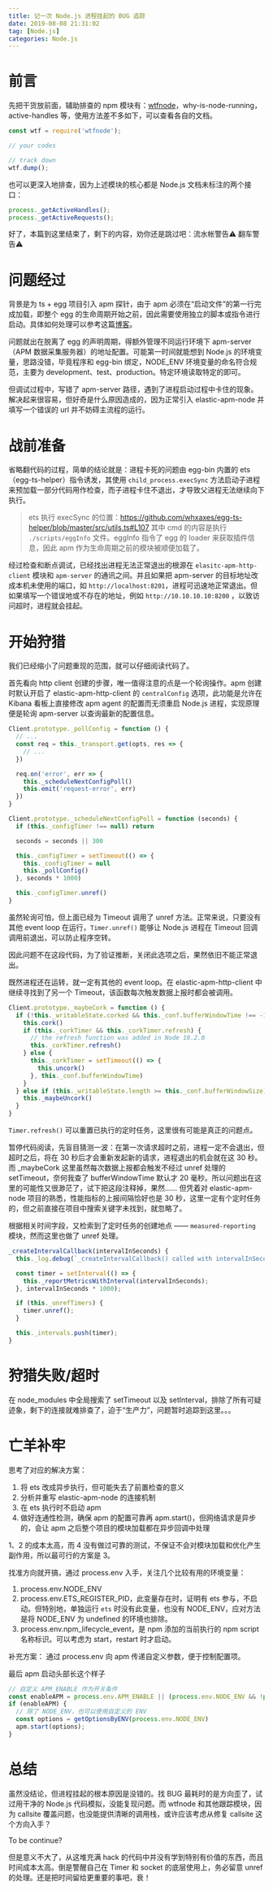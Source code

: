```yaml
---
title: 记一次 Node.js 进程挂起的 BUG 追踪
date: 2019-08-08 21:31:02
tag: [Node.js]
categories: Node.js
---
```


# 前言
先把干货放前面，辅助排查的 npm 模块有：[wtfnode](https://github.com/myndzi/wtfnode)，why-is-node-running，active-handles 等，使用方法差不多如下，可以查看各自的文档。
```js
const wtf = require('wtfnode');

// your codes

// track down
wtf.dump();
```

也可以更深入地排查，因为上述模块的核心都是 Node.js 文档未标注的两个接口：
```js
process._getActiveHandles();
process._getActiveRequests();
```

好了，本篇到这里结束了，剩下的内容，劝你还是跳过吧：流水帐警告⚠️️ 翻车警告⚠️️
<!--more-->

# 问题经过

背景是为 ts + egg 项目引入 apm 探针，由于 apm 必须在“启动文件”的第一行完成加载，即整个 egg 的生命周期开始之前，因此需要使用独立的脚本或指令进行启动。具体如何处理可以参考这篇[博客](https://claude-ray.github.io/2019/07/12/elastic-apm-node-egg)。

问题就出在脱离了 egg 的声明周期，得额外管理不同运行环境下 apm-server（APM 数据采集服务器）的地址配置。可能第一时间就能想到 Node.js 的环境变量，思路没错，毕竟程序和 egg-bin 绑定，NODE_ENV 环境变量的命名符合规范，主要为 development、test、production。特定环境读取特定的即可。

但调试过程中，写错了 apm-server 路径，遇到了进程启动过程中卡住的现象。解决起来很容易，但好奇是什么原因造成的，因为正常引入 elastic-apm-node 并填写一个错误的 url 并不妨碍主流程的运行。

# 战前准备
省略翻代码的过程，简单的结论就是：进程卡死的问题由 egg-bin 内置的 ets（egg-ts-helper）指令诱发，其使用 `child_process.execSync` 方法启动子进程来预加载一部分代码用作检查，而子进程卡住不退出，才导致父进程无法继续向下执行。

> ets 执行 execSync 的位置：https://github.com/whxaxes/egg-ts-helper/blob/master/src/utils.ts#L107 其中 cmd 的内容是执行 `./scripts/eggInfo` 文件。eggInfo 指令了 egg 的 loader 来获取插件信息，因此 apm 作为生命周期之前的模块被顺便加载了。

经过检查和断点调试，已经找出进程无法正常退出的根源在 `elasitc-apm-http-client` 模块和 `apm-server` 的通讯之间。并且如果把 apm-server 的目标地址改成本机未使用的端口，如 `http://localhost:8201`，进程可迅速地正常退出。但如果填写一个错误地或不存在的地址，例如 `http://10.10.10.10:8200` ，以致访问超时，进程就会挂起。

# 开始狩猎
我们已经缩小了问题重现的范围，就可以仔细阅读代码了。

首先看向 http client 创建的步骤，唯一值得注意的点是一个轮询操作。apm 创建时默认开启了 elastic-apm-http-client 的 `centralConfig` 选项，此功能是允许在 Kibana 看板上直接修改 apm agent 的配置而无须重启 Node.js 进程，实现原理便是轮询 apm-server 以查询最新的配置信息。

```js
Client.prototype._pollConfig = function () {
  // ...
  const req = this._transport.get(opts, res => {
    // ...
  })

  req.on('error', err => {
    this._scheduleNextConfigPoll()
    this.emit('request-error', err)
  })
}

Client.prototype._scheduleNextConfigPoll = function (seconds) {
  if (this._configTimer !== null) return

  seconds = seconds || 300

  this._configTimer = setTimeout(() => {
    this._configTimer = null
    this._pollConfig()
  }, seconds * 1000)

  this._configTimer.unref()
}
```
虽然轮询可怕，但上面已经为 Timeout 调用了 unref 方法。正常来说，只要没有其他 event loop 在运行，`Timer.unref()` 能够让 Node.js 进程在 Timeout 回调调用前退出，可以防止程序空转。

因此问题不在这段代码，为了验证推断，关闭此选项之后，果然依旧不能正常退出。

既然进程还在运转，就一定有其他的 event loop。在 elastic-apm-http-client 中继续寻找到了另一个 Timeout，该函数每次触发数据上报时都会被调用。

```js
Client.prototype._maybeCork = function () {
  if (!this._writableState.corked && this._conf.bufferWindowTime !== -1) {
    this.cork()
    if (this._corkTimer && this._corkTimer.refresh) {
      // the refresh function was added in Node 10.2.0
      this._corkTimer.refresh()
    } else {
      this._corkTimer = setTimeout(() => {
        this.uncork()
      }, this._conf.bufferWindowTime)
    }
  } else if (this._writableState.length >= this._conf.bufferWindowSize) {
    this._maybeUncork()
  }
}
```

`Timer.refresh()` 可以重置已执行的定时任务，这里很有可能是真正的问题点。

暂停代码阅读，先盲目猜测一波：在第一次请求超时之前，进程一定不会退出，但超时之后，将在 30 秒后才会重新发起新的请求，进程退出的机会就在这 30 秒。而 _maybeCork 这里虽然每次数据上报都会触发不经过 unref 处理的 setTimeout，奈何我查了 bufferWindowTime 默认才 20 毫秒。所以问题出在这里的可能性又很渺茫了，试下把这段注释掉，果然……
但凭着对 elastic-apm-node 项目的熟悉，性能指标的上报间隔恰好也是 30 秒，这里一定有个定时任务的，但之前直接在项目中搜索关键字未找到，就忽略了。

根据相关时间字段，又检索到了定时任务的创建地点 —— `measured-reporting` 模块，然而这里也做了 unref 处理。
```js
_createIntervalCallback(intervalInSeconds) {
  this._log.debug(`_createIntervalCallback() called with intervalInSeconds: ${intervalInSeconds}`);

  const timer = setInterval(() => {
    this._reportMetricsWithInterval(intervalInSeconds);
  }, intervalInSeconds * 1000);

  if (this._unrefTimers) {
    timer.unref();
  }

  this._intervals.push(timer);
}
```
# 狩猎失败/超时
在 node_modules 中全局搜索了 setTimeout 以及 setInterval，排除了所有可疑迹象，剩下的连接就难排查了，迫于“生产力”，问题暂时追踪到这里。。。

# 亡羊补牢
思考了对应的解决方案：

1. 将 ets 改成异步执行，但可能失去了前置检查的意义
2. 分析并重写 elastic-apm-node 的连接机制
3. 在 ets 执行时不启动 apm
4. 做好连通性检测，确保 apm 的配置可靠再 apm.start()，但网络请求是异步的，会让 apm 之后整个项目的模块加载都在异步回调中处理

1、2 的成本太高，而 4 没有做过可靠的测试，不保证不会对模块加载和优化产生副作用，所以最可行的方案是 3。

找准方向就开搞，通过 process.env 入手，关注几个比较有用的环境变量：

1. process.env.NODE_ENV
2. process.env.ETS_REGISTER_PID，此变量存在时，证明有 ets 参与，不启动。但特别地，单独运行 `ets` 时没有此变量，也没有 NODE_ENV，应对方法是将 NODE_ENV 为 undefined 的环境也排除。
3. process.env.npm_lifecycle_event，是 npm 添加的当前执行的 npm script 名称标识。可以考虑为 start，restart 时才启动。

补充方案：
通过 process.env 向 apm 传递自定义参数，便于控制配置项。

最后 apm 启动头部长这个样子
```js
// 自定义 APM_ENABLE 作为开关条件
const enableAPM = process.env.APM_ENABLE || (process.env.NODE_ENV && !process.env.ETS_REGISTER_PID);
if (enableAPM) {
  // 除了 NODE_ENV，也可以使用自定义的 ENV
  const options = getOptionsByENV(process.env.NODE_ENV)
  apm.start(options);
}
```

# 总结

虽然没结论，但进程挂起的根本原因是没错的。找 BUG 最耗时的是方向歪了，试过用干净的 Node.js 代码模拟，没能复现问题。而 wtfnode 和其他跟踪模块，因为 callsite 覆盖问题，也没能提供清晰的调用栈，或许应该考虑从修复 callsite 这个方向入手？

To be continue? 

但是意义不大了，从这堆充满 hack 的代码中并没有学到特别有价值的东西，而且时间成本太高。倒是警醒自己在 Timer 和 socket 的底层使用上，务必留意 unref 的处理。还是把时间留给更重要的事吧，衰！
